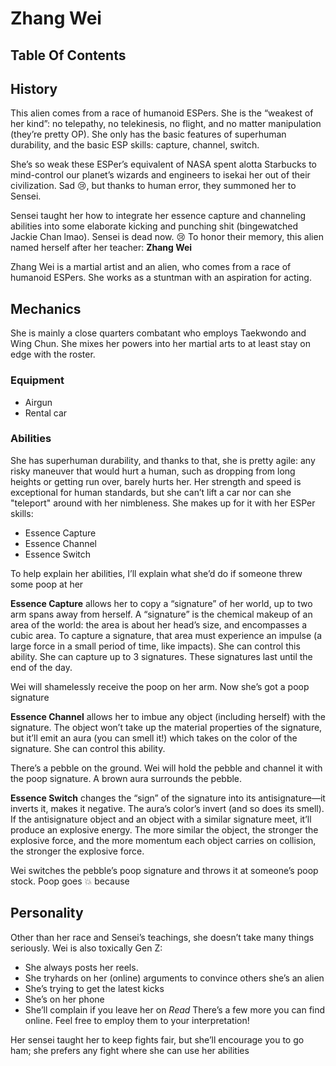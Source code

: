 # Zhang Wei

## Table Of Contents

## History

This alien comes from a race of humanoid ESPers. She is the “weakest of her kind”: no telepathy, no telekinesis, no flight, and no matter manipulation (they’re pretty OP). She only has the basic features of superhuman durability, and the basic ESP skills: capture, channel, switch.

She’s so weak these ESPer’s equivalent of NASA spent alotta Starbucks to mind-control our planet’s wizards and engineers to isekai her out of their civilization. Sad 😢, but thanks to human error, they summoned her to Sensei. 

Sensei taught her how to integrate her essence capture and channeling abilities into some elaborate kicking and punching shit (bingewatched Jackie Chan lmao). Sensei is dead now. 😢 To honor their memory, this alien named herself after her teacher: **Zhang Wei**

Zhang Wei is a martial artist and an alien, who comes from a race of humanoid ESPers. She works as a stuntman with an aspiration for acting.

## Mechanics

She is mainly a close quarters combatant who employs Taekwondo and Wing Chun. She mixes her powers into her martial arts to at least stay on edge with the roster.

### Equipment

- Airgun
- Rental car

### Abilities

She has superhuman durability, and thanks to that, she is pretty agile: any risky maneuver that would hurt a human, such as dropping from long heights or getting run over, barely hurts her. Her strength and speed is exceptional for human standards, but she can’t lift a car nor can she "teleport" around with her nimbleness. She makes up for it with her ESPer skills:

- Essence Capture
- Essence Channel
- Essence Switch

To help explain her abilities, I’ll explain what she’d do if someone threw some poop at her

**Essence Capture** allows her to copy a “signature” of her world, up to two arm spans away from herself. A “signature” is the chemical makeup of an area of the world: the area is about her head’s size, and encompasses a cubic area. To capture a signature, that area must experience an impulse (a large force in a small period of time, like impacts). She can control this ability. She can capture up to 3 signatures. These signatures last until the end of the day.

Wei will shamelessly receive the poop on her arm. Now she’s got a poop signature

**Essence Channel** allows her to imbue any object (including herself) with the signature. The object won’t take up the material properties of the signature, but it’ll emit an aura (you can smell it!) which takes on the color of the signature. She can control this ability.

There’s a pebble on the ground. Wei will hold the pebble and channel it with the poop signature. A brown aura surrounds the pebble.

**Essence Switch** changes the “sign” of the signature into its antisignature—it inverts it, makes it negative. The aura’s color’s invert (and so does its smell). If the antisignature object and an object with a similar signature meet, it’ll produce an explosive energy. The more similar the object, the stronger the explosive force, and the more momentum each object carries on collision, the stronger the explosive force.

Wei switches the pebble’s poop signature and throws it at someone’s poop stock. Poop goes 💥 because

## Personality

Other than her race and Sensei’s teachings, she doesn’t take many things seriously. Wei is also toxically Gen Z:
- She always posts her reels. 
- She tryhards on her (online) arguments to convince others she’s an alien
- She’s trying to get the latest kicks
- She’s on her phone
- She’ll complain if you leave her on *Read*
There’s a few more you can find online. Feel free to employ them to your interpretation!

Her sensei taught her to keep fights fair, but she’ll encourage you to go ham; she prefers any fight where she can use her abilities